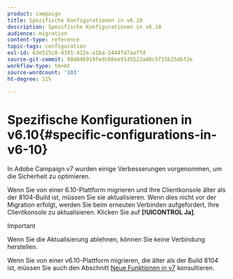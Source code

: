 ```yaml
---
product: campaign
title: Spezifische Konfigurationen in v6.10
description: Spezifische Konfigurationen in v6.10
audience: migration
content-type: reference
topic-tags: configuration
exl-id: 63e515c8-4391-412e-a1ba-2444f47aa7fd
source-git-commit: 98d646919fedc66ee9145522ad0c5f15b25dbf2e
workflow-type: tm+mt
source-wordcount: '103'
ht-degree: 11%

---
```


# Spezifische Konfigurationen in v6.10{#specific-configurations-in-v6-10}

In Adobe Campaign v7 wurden einige Verbesserungen vorgenommen, um die Sicherheit zu optimieren.

Wenn Sie von einer 6.10-Plattform migrieren und Ihre Clientkonsole älter als der 8104-Build ist, müssen Sie sie aktualisieren. Wenn dies nicht vor der Migration erfolgt, werden Sie beim erneuten Verbinden aufgefordert, Ihre Clientkonsole zu aktualisieren. Klicken Sie auf **[!UICONTROL Ja]**.

>[!IMPORTANT]
>
>Wenn Sie die Aktualisierung ablehnen, können Sie keine Verbindung herstellen.

Wenn Sie von einer v6.10-Plattform migrieren, die älter als der Build 8104 ist, müssen Sie auch den Abschnitt [Neue Funktionen in v7](../../migration/using/general-configurations.md#new-features-in-v7) konsultieren.
